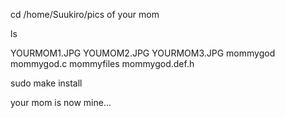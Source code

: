 

cd /home/Suukiro/pics of your mom

ls


YOURMOM1.JPG YOUMOM2.JPG YOURMOM3.JPG mommygod mommygod.c mommyfiles mommygod.def.h


sudo make install


your mom is now mine...
